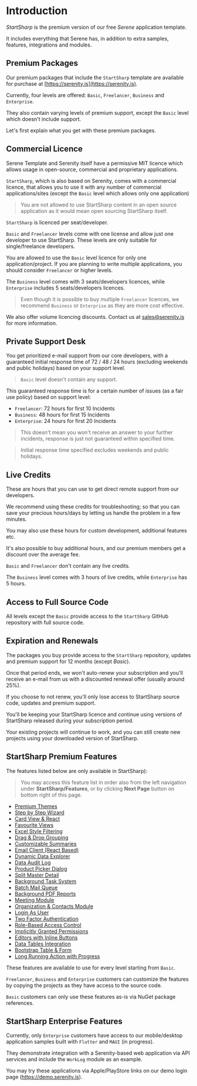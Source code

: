 ﻿# Introduction

*StartSharp* is the premium version of our free *Serene* application template.

It includes everything that Serene has, in addition to extra samples, features, integrations and modules.

## Premium Packages

Our premium packages that include the `StartSharp` template are available for purchase at [https://serenity.is](https://serenity.is).

Currently, four levels are offered: `Basic`, `Freelancer`, `Business` and `Enterprise`.

They also contain varying levels of premium support, except the `Basic` level which doesn't include support.

Let's first explain what you get with these premium packages.

## Commercial Licence

Serene Template and Serenity itself have a permissive MIT licence which allows usage in open-source, commercial and proprietary applications.

`StartSharp`, which is also based on Serenity, comes with a commercial licence, that allows you to use it with any number of commercial applications/sites (except the `Basic` level which allows only one application)

> You are not allowed to use StartSharp content in an open source application as it would mean open sourcing StartSharp itself.

`StartSharp` is licenced per seat/developer. 

`Basic` and `Freelancer` levels come with one license and allow just one developer to use StartSharp. These levels are only suitable for single/freelance developers.

You are allowed to use the `Basic` level licence for only one application/project. If you are planning to write multiple applications, you should consider `Freelancer` or higher levels.   

The `Business` level comes with 3 seats/developers licences, while `Enterprise` includes 5 seats/developers licences. 

> Even though it is possible to buy multiple `Freelancer` licences, we recommend `Business` or `Enterprise` as they are more cost effective.

We also offer volume licencing discounts. Contact us at [sales@serenity.is](mailto:sales@serenity.is) for more information.

## Private Support Desk

You get prioritized e-mail support from our core developers, with a guaranteed initial response time of 72 / 48 / 24 hours (excluding weekends and public holidays) based on your support level.

> `Basic` level doesn't contain any support.

This guaranteed response time is for a certain number of issues (as a fair use policy) based on support level:

- `Freelancer`: 72 hours for first 10 Incidents
- `Business`: 48 hours for first 15 Incidents
- `Enterprise`: 24 hours for first 20 Incidents

> This doesn't mean you won't receive an answer to your further incidents, response is just not guaranteed within specified time. 

> Initial response time specified excludes weekends and public holidays.

## Live Credits

These are hours that you can use to get direct remote support from our developers. 

We recommend using these credits for troubleshooting; so that you can save your precious hours/days by letting us handle the problem in a few minutes.

You may also use these hours for custom development, additional features etc.

It's also possible to buy additional hours, and our premium members get a discount over the average fee.

`Basic` and `Freelancer` don't contain any live credits.

The `Business` level comes with 3 hours of live credits, while `Enterprise` has 5 hours.

## Access to Full Source Code

All levels except the `Basic` provide access to the `StartSharp` GitHub repository with full source code.

## Expiration and Renewals

The packages you buy provide access to the `StartSharp` repository, updates and premium support for 12 months (except _Basic_).

Once that period ends, we won't auto-renew your subscription and you'll receive an e-mail from us with a discounted renewal offer (usually around 25%).

If you choose to not renew, you'll only lose access to StartSharp source code, updates and premium support.

You'll be keeping your StartSharp licence and continue using versions of StartSharp released during your subscription period.

Your existing projects will continue to work, and you can still create new projects using your downloaded version of StartSharp.

## StartSharp Premium Features

The features listed below are only available in StartSharp):

> You may access this feature list in order also from the left navigation under **StartSharp/Features**, or by clicking **Next Page** button on bottom right of this page.

* [Premium Themes](features/premium-themes.md)
* [Step by Step Wizard](features/step-by-step-wizard.md)
* [Card View & React](features/card-view-react.md)
* [Favourite Views](features/favorite-views.md)
* [Excel Style Filtering](features/excel-style-filtering.md)
* [Drag & Drop Grouping](features/drag-drop-grouping.md)
* [Customizable Summaries](features/customizable-summaries.md)
* [Email Client (React Based)](features/email-client.md)
* [Dynamic Data Explorer](features/data-explorer.md)
* [Data Audit Log](features/data-audit-log.md)
* [Product Picker Dialog](features/product-picker-dialog.md)
* [Split Master Detail](features/split-master-detail.md)
* [Background Task System](features/background-task-system.md)
* [Batch Mail Queue](features/batch-mail-queue.md)
* [Background PDF Reports](features/background-pdf-reports.md)
* [Meeting Module](features/meeting-module.md)
* [Organization & Contacts Module](features/organization-contacts-module.md)
* [Login As User](features/login-as-user.md)
* [Two Factor Authentication](features/two-factor-auth.md)
* [Role-Based Access Control](features/role-based-access-control.md)
* [Implicitly Granted Permissions](features/implicitly-granted-permissions.md)
* [Editors with Inline Buttons](features/editors-with-inline-buttons.md)
* [Data Tables Integration](features/data-tables-integration.md)
* [Bootstrap Table & Form](features/bootstrap-table-form.md)
* [Long Running Action with Progress](features/long-running-action-progress.md)

These features are available to use for every level starting from `Basic`. 

`Freelancer`, `Business` and `Enterprise` customers can customize the features by copying the projects as they have access to the source code.

`Basic` customers can only use these features as-is via NuGet package references.


## StartSharp Enterprise Features

Currently, only `Enterprise` customers have access to our mobile/desktop application samples built with `Flutter` and `MAUI` (in progress).

They demonstrate integration with a Serenity-based web application via API services and include the `WorkLog` module as an example.

You may try these applications via Apple/PlayStore links on our demo login page (https://demo.serenity.is).